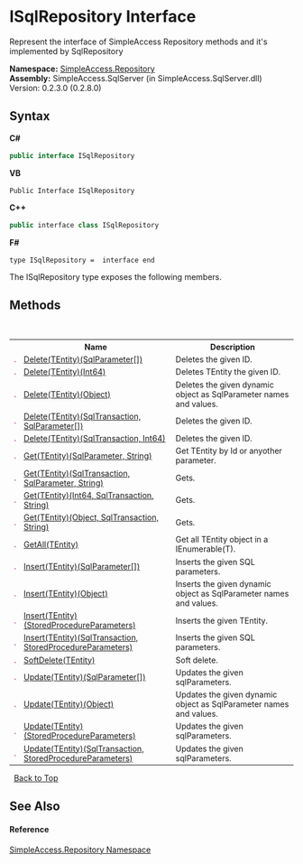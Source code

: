 # ISqlRepository Interface
 

Represent the interface of SimpleAccess Repository methods and it's implemented by SqlRepository

**Namespace:**&nbsp;<a href="N_SimpleAccess_Repository">SimpleAccess.Repository</a><br />**Assembly:**&nbsp;SimpleAccess.SqlServer (in SimpleAccess.SqlServer.dll) Version: 0.2.3.0 (0.2.8.0)

## Syntax

**C#**<br />
``` C#
public interface ISqlRepository
```

**VB**<br />
``` VB
Public Interface ISqlRepository
```

**C++**<br />
``` C++
public interface class ISqlRepository
```

**F#**<br />
``` F#
type ISqlRepository =  interface end
```

The ISqlRepository type exposes the following members.


## Methods
&nbsp;<table><tr><th></th><th>Name</th><th>Description</th></tr><tr><td>![Public method](media/pubmethod.gif "Public method")</td><td><a href="M_SimpleAccess_Repository_ISqlRepository_Delete__1">Delete(TEntity)(SqlParameter[])</a></td><td>
Deletes the given ID.</td></tr><tr><td>![Public method](media/pubmethod.gif "Public method")</td><td><a href="M_SimpleAccess_Repository_ISqlRepository_Delete__1_3">Delete(TEntity)(Int64)</a></td><td>
Deletes TEntity the given ID.</td></tr><tr><td>![Public method](media/pubmethod.gif "Public method")</td><td><a href="M_SimpleAccess_Repository_ISqlRepository_Delete__1_4">Delete(TEntity)(Object)</a></td><td>
Deletes the given dynamic object as SqlParameter names and values.</td></tr><tr><td>![Public method](media/pubmethod.gif "Public method")</td><td><a href="M_SimpleAccess_Repository_ISqlRepository_Delete__1_1">Delete(TEntity)(SqlTransaction, SqlParameter[])</a></td><td>
Deletes the given ID.</td></tr><tr><td>![Public method](media/pubmethod.gif "Public method")</td><td><a href="M_SimpleAccess_Repository_ISqlRepository_Delete__1_2">Delete(TEntity)(SqlTransaction, Int64)</a></td><td>
Deletes the given ID.</td></tr><tr><td>![Public method](media/pubmethod.gif "Public method")</td><td><a href="M_SimpleAccess_Repository_ISqlRepository_Get__1">Get(TEntity)(SqlParameter, String)</a></td><td>
Get TEntity by Id or anyother parameter.</td></tr><tr><td>![Public method](media/pubmethod.gif "Public method")</td><td><a href="M_SimpleAccess_Repository_ISqlRepository_Get__1_1">Get(TEntity)(SqlTransaction, SqlParameter, String)</a></td><td>
Gets.</td></tr><tr><td>![Public method](media/pubmethod.gif "Public method")</td><td><a href="M_SimpleAccess_Repository_ISqlRepository_Get__1_2">Get(TEntity)(Int64, SqlTransaction, String)</a></td><td>
Gets.</td></tr><tr><td>![Public method](media/pubmethod.gif "Public method")</td><td><a href="M_SimpleAccess_Repository_ISqlRepository_Get__1_3">Get(TEntity)(Object, SqlTransaction, String)</a></td><td>
Gets.</td></tr><tr><td>![Public method](media/pubmethod.gif "Public method")</td><td><a href="M_SimpleAccess_Repository_ISqlRepository_GetAll__1">GetAll(TEntity)</a></td><td>
Get all TEntity object in a IEnumerable(T).</td></tr><tr><td>![Public method](media/pubmethod.gif "Public method")</td><td><a href="M_SimpleAccess_Repository_ISqlRepository_Insert__1_1">Insert(TEntity)(SqlParameter[])</a></td><td>
Inserts the given SQL parameters.</td></tr><tr><td>![Public method](media/pubmethod.gif "Public method")</td><td><a href="M_SimpleAccess_Repository_ISqlRepository_Insert__1_3">Insert(TEntity)(Object)</a></td><td>
Inserts the given dynamic object as SqlParameter names and values.</td></tr><tr><td>![Public method](media/pubmethod.gif "Public method")</td><td><a href="M_SimpleAccess_Repository_ISqlRepository_Insert__1">Insert(TEntity)(StoredProcedureParameters)</a></td><td>
Inserts the given TEntity.</td></tr><tr><td>![Public method](media/pubmethod.gif "Public method")</td><td><a href="M_SimpleAccess_Repository_ISqlRepository_Insert__1_2">Insert(TEntity)(SqlTransaction, StoredProcedureParameters)</a></td><td>
Inserts the given SQL parameters.</td></tr><tr><td>![Public method](media/pubmethod.gif "Public method")</td><td><a href="M_SimpleAccess_Repository_ISqlRepository_SoftDelete__1">SoftDelete(TEntity)</a></td><td>
Soft delete.</td></tr><tr><td>![Public method](media/pubmethod.gif "Public method")</td><td><a href="M_SimpleAccess_Repository_ISqlRepository_Update__1_1">Update(TEntity)(SqlParameter[])</a></td><td>
Updates the given sqlParameters.</td></tr><tr><td>![Public method](media/pubmethod.gif "Public method")</td><td><a href="M_SimpleAccess_Repository_ISqlRepository_Update__1_3">Update(TEntity)(Object)</a></td><td>
Updates the given dynamic object as SqlParameter names and values.</td></tr><tr><td>![Public method](media/pubmethod.gif "Public method")</td><td><a href="M_SimpleAccess_Repository_ISqlRepository_Update__1">Update(TEntity)(StoredProcedureParameters)</a></td><td>
Updates the given sqlParameters.</td></tr><tr><td>![Public method](media/pubmethod.gif "Public method")</td><td><a href="M_SimpleAccess_Repository_ISqlRepository_Update__1_2">Update(TEntity)(SqlTransaction, StoredProcedureParameters)</a></td><td>
Updates the given sqlParameters.</td></tr></table>&nbsp;
<a href="#isqlrepository-interface">Back to Top</a>

## See Also


#### Reference
<a href="N_SimpleAccess_Repository">SimpleAccess.Repository Namespace</a><br />